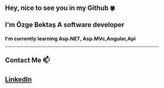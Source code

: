 ## Hey, nice to see you in my Github 🍀
## I'm Özge Bektaş A software developer 

### I'm currently learning Asp.NET, Asp.MVc,Angular,Api

 ---
 ## Contact Me 📫
 ## [LinkedIn](linkedin.com/in/özge-bektaş-5773a6235)
